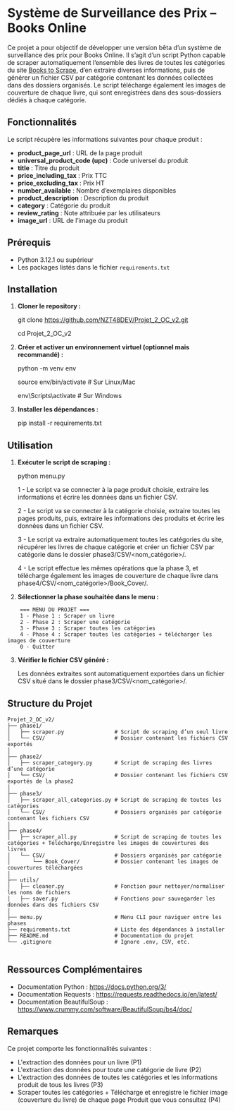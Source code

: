 # Système de Surveillance des Prix – Books Online

Ce projet a pour objectif de développer une version bêta d’un système de surveillance des prix pour Books Online. Il s’agit d’un script Python capable de scraper automatiquement l’ensemble des livres de toutes les catégories du site [Books to Scrape](http://books.toscrape.com/), d’en extraire diverses informations, puis de générer un fichier CSV par catégorie contenant les données collectées dans des dossiers organisés.
Le script télécharge également les images de couverture de chaque livre, qui sont enregistrées dans des sous-dossiers dédiés à chaque catégorie.


## Fonctionnalités

Le script récupère les informations suivantes pour chaque produit :
- **product_page_url** : URL de la page produit
- **universal_product_code (upc)** : Code universel du produit
- **title** : Titre du produit
- **price_including_tax** : Prix TTC
- **price_excluding_tax** : Prix HT
- **number_available** : Nombre d’exemplaires disponibles
- **product_description** : Description du produit
- **category** : Catégorie du produit
- **review_rating** : Note attribuée par les utilisateurs
- **image_url** : URL de l’image du produit


## Prérequis

- Python 3.12.1 ou supérieur
- Les packages listés dans le fichier `requirements.txt`


## Installation

1. **Cloner le repository :**
    
    git clone https://github.com/NZT48DEV/Projet_2_OC_v2.git

    cd Projet_2_OC_v2


2. **Créer et activer un environnement virtuel (optionnel mais recommandé) :**
    
    python -m venv env

    source env/bin/activate  # Sur Linux/Mac

    env\Scripts\activate     # Sur Windows


3. **Installer les dépendances :**
    
    pip install -r requirements.txt


## Utilisation

1. **Exécuter le script de scraping :**
    
    python menu.py

    1 - Le script va se connecter à la page produit choisie, extraire les informations et écrire les données dans un fichier CSV.
    
    2 - Le script va se connecter à la catégorie choisie, extraire toutes les pages produits, puis, extraire les informations des produits et écrire les données dans un fichier CSV.

    3 - Le script va extraire automatiquement toutes les catégories du site, récupérer les livres de chaque catégorie et créer un fichier CSV par catégorie dans le dossier phase3/CSV/<nom_catégorie>/.

    4 - Le script effectue les mêmes opérations que la phase 3, et télécharge également les images de couverture de chaque livre dans phase4/CSV/<nom_catégorie>/Book_Cover/.
    

2. **Sélectionner la phase souhaitée dans le menu :**

```
    === MENU DU PROJET ===
    1 - Phase 1 : Scraper un livre
    2 - Phase 2 : Scraper une catégorie
    3 - Phase 3 : Scraper toutes les catégories
    4 - Phase 4 : Scraper toutes les catégories + télécharger les images de couverture
    0 - Quitter
```


3. **Vérifier le fichier CSV généré :**

    Les données extraites sont automatiquement exportées dans un fichier CSV situé dans le dossier phase3/CSV/<nom_catégorie>/.


## Structure du Projet

```
Projet_2_OC_v2/
├── phase1/
│   ├── scraper.py                # Script de scraping d’un seul livre
│   └── CSV/                      # Dossier contenant les fichiers CSV exportés
│
├── phase2/
│   ├── scraper_category.py       # Script de scraping des livres d’une catégorie
│   └── CSV/                      # Dossier contenant les fichiers CSV exportés de la phase2
│
├── phase3/
│   ├── scraper_all_categories.py # Script de scraping de toutes les catégories
│   └── CSV/                      # Dossiers organisés par catégorie contenant les fichiers CSV
│
├── phase4/
│   ├── scraper_all.py            # Script de scraping de toutes les catégories + Télécharge/Enregistre les images de couvertures des livres
│   └── CSV/                      # Dossiers organisés par catégorie
│       └── Book_Cover/           # Dossier contenant les images de couvertures téléchargées
│
├── utils/
│   ├── cleaner.py                # Fonction pour nettoyer/normaliser les noms de fichiers
│   ├── saver.py                  # Fonctions pour sauvegarder les données dans des fichiers CSV
│
├── menu.py                       # Menu CLI pour naviguer entre les phases
├── requirements.txt              # Liste des dépendances à installer
├── README.md                     # Documentation du projet
└── .gitignore                    # Ignore .env, CSV, etc.


```


## Ressources Complémentaires
- Documentation Python : https://docs.python.org/3/
- Documentation Requests : https://requests.readthedocs.io/en/latest/
- Documentation BeautifulSoup : https://www.crummy.com/software/BeautifulSoup/bs4/doc/


## Remarques

Ce projet comporte les fonctionnalités suivantes :

- L'extraction des données pour un livre (P1)
- L'extraction des données pour toute une catégorie de livre (P2)
- L'extraction des données de toutes les catégories et les informations produit de tous les livres (P3)
- Scraper toutes les catégories + Télécharge et enregistre le fichier image (couverture du livre) de chaque page Produit que vous consultez (P4)

